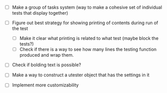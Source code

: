 - [ ] Make a group of tasks system (way to make a cohesive set of individual tests that display together)
- [ ] Figure out best strategy for showing printing of contents during run of the test
    - [ ] Make it clear what printing is related to what test (maybe block the tests?)
    - [ ] Check if there is a way to see how many lines the testing function produced and wrap them.
- [ ] Check if bolding text is possible?
- [ ] Make a way to construct a utester object that has the settings in it
- [ ] Implement more customizability


